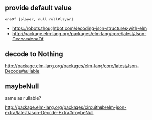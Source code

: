 ## provide default value

`oneOf [player, null nullPlayer]`

- https://robots.thoughtbot.com/decoding-json-structures-with-elm
- http://package.elm-lang.org/packages/elm-lang/core/latest/Json-Decode#oneOf

## decode to Nothing

http://package.elm-lang.org/packages/elm-lang/core/latest/Json-Decode#nullable

## maybeNull

same as nullable?

http://package.elm-lang.org/packages/circuithub/elm-json-extra/latest/Json-Decode-Extra#maybeNull
